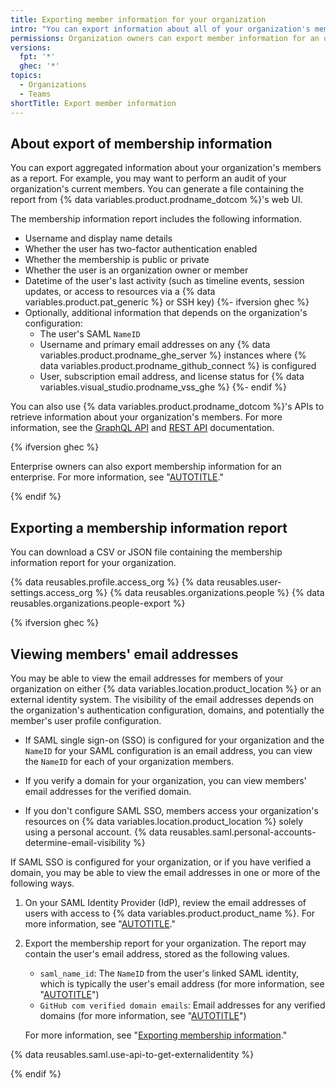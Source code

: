 ```yaml
---
title: Exporting member information for your organization
intro: "You can export information about all of your organization's members from {% data variables.product.prodname_dotcom %}'s web UI."
permissions: Organization owners can export member information for an organization.
versions:
  fpt: '*'
  ghec: '*'
topics:
  - Organizations
  - Teams
shortTitle: Export member information
---
```


## About export of membership information

You can export aggregated information about your organization's members as a report. For example, you may want to perform an audit of your organization's current members. You can generate a file containing the report from {% data variables.product.prodname_dotcom %}'s web UI.

The membership information report includes the following information.

* Username and display name details
* Whether the user has two-factor authentication enabled
* Whether the membership is public or private
* Whether the user is an organization owner or member
* Datetime of the user's last activity (such as timeline events, session updates, or access to resources via a {% data variables.product.pat_generic %} or SSH key)
{%- ifversion ghec %}
* Optionally, additional information that depends on the organization's configuration:
  * The user's SAML `NameID`
  * Username and primary email addresses on any {% data variables.product.prodname_ghe_server %} instances where {% data variables.product.prodname_github_connect %} is configured
  * User, subscription email address, and license status for {% data variables.visual_studio.prodname_vss_ghe %}
{%- endif %}

You can also use {% data variables.product.prodname_dotcom %}'s APIs to retrieve information about your organization's members. For more information, see the [GraphQL API](/graphql/reference/objects#user) and [REST API](/rest/users) documentation.

{% ifversion ghec %}

Enterprise owners can also export membership information for an enterprise. For more information, see "[AUTOTITLE](/admin/user-management/managing-users-in-your-enterprise/exporting-membership-information-for-your-enterprise)."

{% endif %}

## Exporting a membership information report

You can download a CSV or JSON file containing the membership information report for your organization.

{% data reusables.profile.access_org %}
{% data reusables.user-settings.access_org %}
{% data reusables.organizations.people %}
{% data reusables.organizations.people-export %}

{% ifversion ghec %}

## Viewing members' email addresses

You may be able to view the email addresses for members of your organization on either {% data variables.location.product_location %} or an external identity system. The visibility of the email addresses depends on the organization's authentication configuration, domains, and potentially the member's user profile configuration.

* If SAML single sign-on (SSO) is configured for your organization and the `NameID` for your SAML configuration is an email address, you can view the `NameID` for each of your organization members.

* If you verify a domain for your organization, you can view members' email addresses for the verified domain.

* If you don't configure SAML SSO, members access your organization's resources on {% data variables.location.product_location %} solely using a personal account. {% data reusables.saml.personal-accounts-determine-email-visibility %}

If SAML SSO is configured for your organization, or if you have verified a domain, you may be able to view the email addresses in one or more of the following ways.

1. On your SAML Identity Provider (IdP), review the email addresses of users with access to {% data variables.product.product_name %}. For more information, see "[AUTOTITLE](/admin/identity-and-access-management/using-saml-for-enterprise-iam/about-saml-for-enterprise-iam)."
1. Export the membership report for your organization. The report may contain the user's email address, stored as the following values.

   * `saml_name_id`: The `NameID` from the user's linked SAML identity, which is typically the user's email address (for more information, see "[AUTOTITLE](/organizations/managing-saml-single-sign-on-for-your-organization/about-identity-and-access-management-with-saml-single-sign-on)")
   * `GitHub com verified domain emails`: Email addresses for any verified domains (for more information, see "[AUTOTITLE](/organizations/managing-organization-settings/verifying-or-approving-a-domain-for-your-organization)")

   For more information, see "[Exporting membership information](#exporting-a-membership-information-report)."

{% data reusables.saml.use-api-to-get-externalidentity %}

{% endif %}
